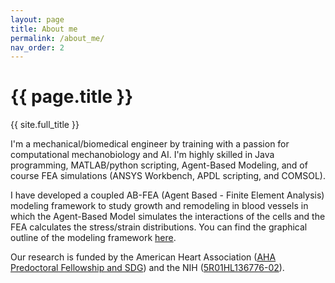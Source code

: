 ```yaml
---
layout: page
title: About me
permalink: /about_me/
nav_order: 2
---
```


# {{ page.title }}

{{ site.full_title }}


I'm a mechanical/biomedical engineer by training with a passion for computational mechanobiology and AI. I'm highly skilled in Java programming, MATLAB/python scripting, Agent-Based Modeling, and of course FEA simulations (ANSYS Workbench, APDL scripting, and COMSOL).

I have developed a coupled AB-FEA (Agent Based - Finite Element Analysis) modeling framework to study growth and remodeling in blood vessels in which the Agent-Based Model simulates the interactions of the cells and the FEA calculates the stress/strain distributions. You can find the graphical outline of the modeling framework [here](https://maziyark.github.io/InSilico_TEVG/).   

Our research is funded by the American Heart Association ([AHA Predoctoral Fellowship and SDG](https://professional.heart.org/idc/groups/ahamah-public/@wcm/@sop/@rsch/documents/downloadable/ucm_433355.pdf)) and the NIH ([5R01HL136776-02](https://projectreporter.nih.gov/project_info_details.cfm?aid=9618585&icde=46505989&ddparam=&ddvalue=&ddsub=&cr=1&csb=default&cs=ASC&pball=)).



